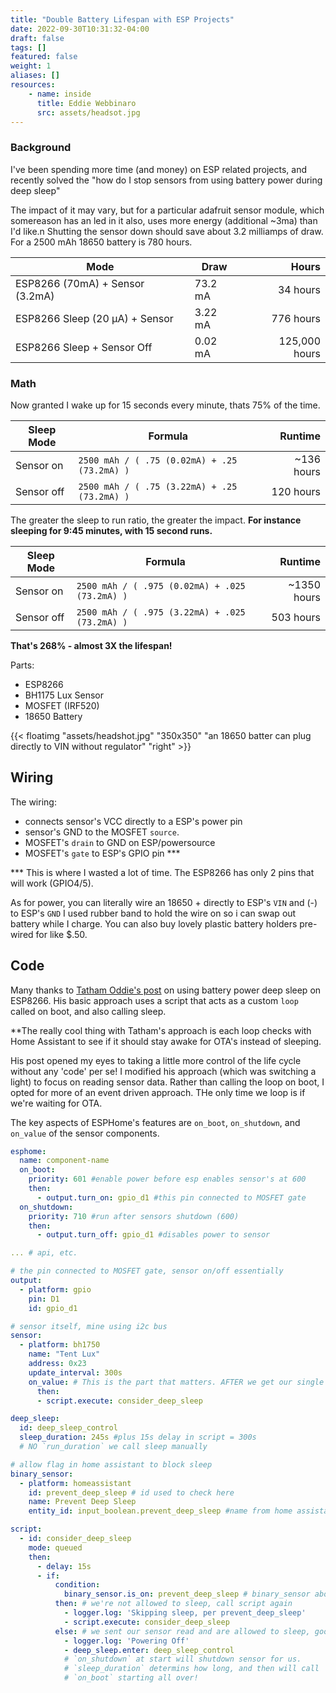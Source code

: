 ```yaml
---
title: "Double Battery Lifespan with ESP Projects"
date: 2022-09-30T10:31:32-04:00
draft: false
tags: []
featured: false
weight: 1
aliases: []
resources:
    - name: inside
      title: Eddie Webbinaro
      src: assets/headsot.jpg
---
```



### Background
I've been spending more time (and money) on ESP related projects, and recently solved the "how do I stop sensors from using battery power during deep sleep"

The impact of it may vary, but for a particular adafruit sensor module, which somereason has an led in it also, uses more energy (additional ~3ma) than I'd like.n Shutting the sensor down should save about 3.2 milliamps of draw.  For a 2500 mAh 18650 battery is 780 hours.


| Mode | Draw | Hours |
|------|------|------:|
| ESP8266 (70mA) + Sensor (3.2mA) &nbsp;&nbsp;&nbsp;| 73.2 mA | 34 hours |
| ESP8266 Sleep (20 µA) + Sensor | 3.22 mA | 776 hours |
| ESP8266 Sleep + Sensor Off | 0.02 mA | &nbsp;&nbsp;&nbsp;125,000 hours |

### Math

Now granted I wake up for 15 seconds every minute, thats 75% of the time.

| Sleep Mode | Formula | Runtime |
|---|---|---:|
| Sensor on | `2500 mAh / ( .75 (0.02mA) + .25 (73.2mA) )` | ~136 hours |
| Sensor off | `2500 mAh / ( .75 (3.22mA) + .25 (73.2mA) )` | 120 hours |


The greater the sleep to run ratio, the greater the impact. **For instance sleeping for 9:45 minutes, with 15 second runs.**


| Sleep Mode | Formula | Runtime |
|---|---|---:|
| Sensor on | `2500 mAh / ( .975 (0.02mA) + .025 (73.2mA) ) ` | ~1350 hours |
| Sensor off | `2500 mAh / ( .975 (3.22mA) + .025 (73.2mA) )` | 503 hours |

**That's 268% - almost 3X the lifespan!**


Parts:
- ESP8266
- BH1175 Lux Sensor
- MOSFET (IRF520)
- 18650 Battery



{{< floatimg "assets/headshot.jpg" "350x350" "an 18650 batter can plug directly to VIN without regulator" "right" >}}


## Wiring
The wiring:
- connects sensor's VCC directly to a ESP's power pin
- sensor's GND to the MOSFET `source`.  
- MOSFET's `drain` to GND on ESP/powersource
- MOSFET's `gate` to ESP's GPIO pin ***


*** This is where I wasted a lot of time. The ESP8266 has only 2 pins that will work (GPIO4/5).

As for power, you can literally wire an 18650 + directly to ESP's `VIN` and (-) to ESP's `GND`   I used rubber band to hold the wire on so i can swap out battery while I charge.  You can also buy lovely plastic battery holders pre-wired for like $.50.





## Code

Many thanks to [Tatham Oddie's post](https://tatham.blog/2021/02/06/esphome-batteries-deep-sleep-and-over-the-air-updates/) on using battery power deep sleep on ESP8266.  His basic approach uses a script that acts as a custom `loop` called on boot, and also calling sleep.

**The really cool thing with Tatham's approach is each loop checks with Home Assistant to see if it should stay awake for OTA's instead of sleeping.

His post opened my eyes to taking a little more control of the life cycle without any 'code' per se!  I modified his approach (which was switching a light) to focus on reading sensor data.  Rather than calling the loop on boot, I opted for more of an event driven approach.  THe only time we loop is if we're waiting for OTA.

The key aspects of ESPHome's features are `on_boot`, `on_shutdown`, and `on_value` of the sensor components.

```yaml
esphome:
  name: component-name
  on_boot:
    priority: 601 #enable power before esp enables sensor's at 600
    then:
      - output.turn_on: gpio_d1 #this pin connected to MOSFET gate
  on_shutdown:
    priority: 710 #run after sensors shutdown (600)
    then:
      - output.turn_off: gpio_d1 #disables power to sensor

... # api, etc.

# the pin connected to MOSFET gate, sensor on/off essentially
output:
  - platform: gpio
    pin: D1
    id: gpio_d1

# sensor itself, mine using i2c bus
sensor:
  - platform: bh1750
    name: "Tent Lux"
    address: 0x23
    update_interval: 300s
    on_value: # This is the part that matters. AFTER we get our single read, call the script
      then:
      - script.execute: consider_deep_sleep

deep_sleep:
  id: deep_sleep_control
  sleep_duration: 245s #plus 15s delay in script = 300s
  # NO `run_duration` we call sleep manually

# allow flag in home assistant to block sleep
binary_sensor:
  - platform: homeassistant
    id: prevent_deep_sleep # id used to check here
    name: Prevent Deep Sleep
    entity_id: input_boolean.prevent_deep_sleep #name from home assistant

script:
  - id: consider_deep_sleep
    mode: queued
    then:
      - delay: 15s
      - if:
          condition:
            binary_sensor.is_on: prevent_deep_sleep # binary_sensor above, filled with info from home assitant
          then: # we're not allowed to sleep, call script again
            - logger.log: 'Skipping sleep, per prevent_deep_sleep'
            - script.execute: consider_deep_sleep
          else: # we sent our sensor read and are allowed to sleep, goodnight!
            - logger.log: 'Powering Off'
            - deep_sleep.enter: deep_sleep_control
            # `on_shutdown` at start will shutdown sensor for us.
            # `sleep_duration` determins how long, and then will call 
            # `on_boot` starting all over!

```

